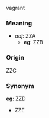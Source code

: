 vagrant
### Meaning
+ _adj_: ZZA
    + __eg__: ZZB

### Origin

ZZC

### Synonym

__eg__: ZZD

+ ZZE


